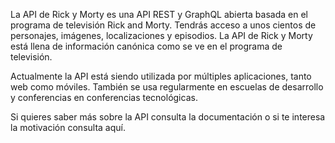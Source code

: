La API de Rick y Morty es una API REST y GraphQL abierta basada en el programa de televisión Rick and Morty. Tendrás acceso a unos cientos de personajes, imágenes, localizaciones y episodios. La API de Rick y Morty está llena de información canónica como se ve en el programa de televisión.

Actualmente la API está siendo utilizada por múltiples aplicaciones, tanto web como móviles. También se usa regularmente en escuelas de desarrollo y conferencias en conferencias tecnológicas.

Si quieres saber más sobre la API consulta la documentación o si te interesa la motivación consulta aquí.